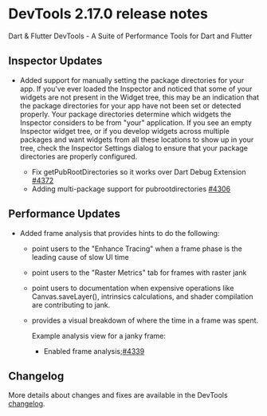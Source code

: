 # DevTools 2.17.0 release notes

Dart & Flutter DevTools - A Suite of Performance Tools for Dart and Flutter

## Inspector Updates
* Added support for manually setting the package directories for your app. If you've ever loaded the Inspector and noticed that some of your widgets are not present in the Widget tree, this may be an indication that the package directories for your app have not been set or detected properly. Your package directories determine which widgets the Inspector considers to be from "your" application. If you see an empty Inspector widget tree, or if you develop widgets across multiple packages and want widgets from all these locations to show up in your tree, check the Inspector Settings dialog to ensure that your package directories are properly configured. 

    * Fix getPubRootDirectories so it works over Dart Debug Extension [#4372](https://github.com/flutter/devtools/pull/4372)
    * Adding multi-package support for pubrootdirectories [#4306](https://github.com/flutter/devtools/pull/4306)

## Performance Updates
* Added frame analysis that provides hints to do the following:
  * point users to the "Enhance Tracing" when a frame phase is the leading cause of slow UI time
  * point users to the "Raster Metrics" tab for frames with raster jank
  * point users to documentation when expensive operations like Canvas.saveLayer(), intrinsics calculations, and shader compilation are contributing to jank.
  * provides a visual breakdown of where the time in a frame was spent.

    Example analysis view for a janky frame:
 
    * Enabled frame analysis;[#4339](https://github.com/flutter/devtools/pull/4339)

## Changelog
More details about changes and fixes are available in the DevTools
[changelog](https://github.com/flutter/devtools/blob/master/CHANGELOG.md).

